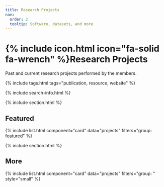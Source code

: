 ```yaml
---
title: Research Projects
nav:
  order: 2
  tooltip: Software, datasets, and more
---
```


# {% include icon.html icon="fa-solid fa-wrench" %}Research Projects

Past and current research projects performed by the members.

{% include tags.html tags="publication, resource, website" %}

{% include search-info.html %}

{% include section.html %}

## Featured

{% include list.html component="card" data="projects" filters="group: featured" %}

{% include section.html %}

## More

{% include list.html component="card" data="projects" filters="group: " style="small" %}
